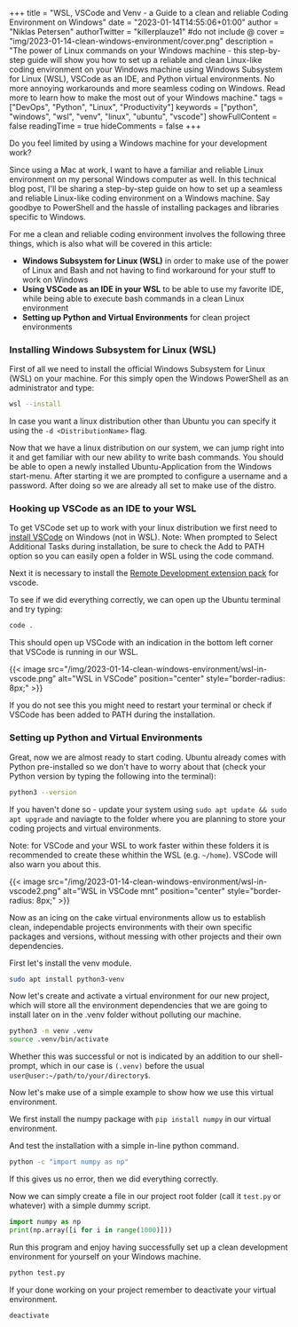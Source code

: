 +++
title = "WSL, VSCode and Venv - a Guide to a clean and reliable Coding Environment on Windows"
date = "2023-01-14T14:55:06+01:00"
author = "Niklas Petersen"
authorTwitter = "killerplauze1" #do not include @
cover = "img/2023-01-14-clean-windows-environment/cover.png"
description = "The power of Linux commands on your Windows machine - this step-by-step guide will show you how to set up a reliable and clean Linux-like coding environment on your Windows machine using Windows Subsystem for Linux (WSL), VSCode as an IDE, and Python virtual environments. No more annoying workarounds and more seamless coding on Windows. Read more to learn how to make the most out of your Windows machine."
tags = ["DevOps", "Python", "Linux", "Productivity"]
keywords = ["python", "windows", "wsl", "venv", "linux", "ubuntu", "vscode"]
showFullContent = false
readingTime = true
hideComments = false
+++

Do you feel limited by using a Windows machine for your development work?

Since using a Mac at work, I want to have a familiar and reliable Linux environment on my personal Windows computer as well. In this technical blog post, I'll be sharing a step-by-step guide on how to set up a seamless and reliable Linux-like coding environment on a Windows machine. Say goodbye to PowerShell and the hassle of installing packages and libraries specific to Windows.

For me a clean and reliable coding environment involves the following three things, which is also what will be covered in this article:
- **Windows Subsystem for Linux (WSL)** in order to make use of the power of Linux and Bash and not having to find workaround for your stuff to work on Windows
- **Using VSCode as an IDE in your WSL** to be able to use my favorite IDE, while being able to execute bash commands in a clean Linux environment
- **Setting up Python and Virtual Environments** for clean project environments

### Installing Windows Subsystem for Linux (WSL)
First of all we need to install the official Windows Subsystem for Linux (WSL) on your machine.
For this simply open the Windows PowerShell as an administrator and type:
```bash
wsl --install
```
In case you want a linux distribution other than Ubuntu you can specify it using the `-d <DistributionName>` flag.

Now that we have a linux distribution on our system, we can jump right into it and get familiar with our new ability to write bash commands.
You should be able to open a newly installed Ubuntu-Application from the Windows start-menu. After starting it we are prompted to configure a username and a password.
After doing so we are already all set to make use of the distro. 

### Hooking up VSCode as an IDE to your WSL
To get VSCode set up to work with your linux distribution we first need to [install VSCode](https://code.visualstudio.com/) on Windows (not in WSL).
Note: When prompted to Select Additional Tasks during installation, be sure to check the Add to PATH option so you can easily open a folder in WSL using the code command.

Next it is necessary to install the [Remote Development extension pack](https://marketplace.visualstudio.com/items?itemName=ms-vscode-remote.vscode-remote-extensionpack) for vscode.

To see if we did everything correctly, we can open up the Ubuntu terminal and try typing:
```bash
code .
```
This should open up VSCode with an indication in the bottom left corner that VSCode is running in our WSL.

{{< image src="/img/2023-01-14-clean-windows-environment/wsl-in-vscode.png" alt="WSL in VSCode" position="center" style="border-radius: 8px;" >}}

If you do not see this you might need to restart your terminal or check if VSCode has been added to PATH during the installation.

### Setting up Python and Virtual Environments
Great, now we are almost ready to start coding. Ubuntu already comes with Python pre-installed so we don't have to worry about that (check your Python version by typing the following into the terminal):
```bash
python3 --version
``` 

If you haven't done so - update your system using `sudo apt update && sudo apt upgrade` and naviagte to the folder where you are planning to store your coding projects and virtual environments.

Note: for VSCode and your WSL to work faster within these folders it is recommended to create these whithin the WSL (e.g. `~/home`). VSCode will also warn you about this.

{{< image src="/img/2023-01-14-clean-windows-environment/wsl-in-vscode2.png" alt="WSL in VSCode mnt" position="center" style="border-radius: 8px;" >}}

Now as an icing on the cake virtual environments allow us to establish clean, independable projects environments with their own specific packages and versions, without messing with other projects and their own dependencies. 

First let's install the venv module.
```bash
sudo apt install python3-venv
```

Now let's create and activate a virtual environment for our new project, which will store all the environment dependencies that we are going to install later on in the .venv folder without polluting our machine.
```bash
python3 -m venv .venv
source .venv/bin/activate
```

Whether this was successful or not is indicated by an addition to our shell-prompt, which in our case is `(.venv)` before the usual ` user@user:~/path/to/your/directory$`.

Now let's make use of a simple example to show how we use this virtual environment.

We first install the numpy package with `pip install numpy` in our virtual environment.

And test the installation with a simple in-line python command.
```bash
python -c "import numpy as np"
```

If this gives us no error, then we did everything correctly.

Now we can simply create a file in our project root folder (call it `test.py` or whatever) with a simple dummy script.
```python
import numpy as np
print(np.array([i for i in range(1000)]))
```

Run this program and enjoy having successfully set up a clean development environment for yourself on your Windows machine.
```bash
python test.py
```

If your done working on your project remember to deactivate your virtual environment.
```bash
deactivate
```

<!-- 
Resources used: 
https://linuxize.com/post/how-to-create-python-virtual-environments-on-ubuntu-18-04/
https://thecodeblogger.com/2020/09/24/wsl-setup-vs-code-for-python-development/
https://code.visualstudio.com/docs/remote/wsl
 -->